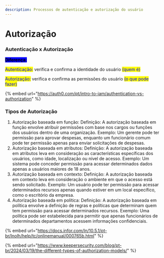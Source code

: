 ```yaml
---
description: Processos de autenticação e autorização do usuário
---
```


# Autorização



### Autenticação x Autorização

<mark style="background-color:blue;">**Diferença:**</mark>

<mark style="color:blue;">Autenticação:</mark>  verifica e confirma a identidade do usuário <mark style="color:blue;">(quem é)</mark>

<mark style="color:blue;">Autorização:</mark> verifica e confirma as permissões do usuário <mark style="color:blue;">(o que pode fazer)</mark>



{% embed url="https://auth0.com/pt/intro-to-iam/authentication-vs-authorization" %}



### Tipos de Autorização

1. Autorização baseada em função: Definição: A autorização baseada em função envolve atribuir permissões com base nos cargos ou funções dos usuários dentro de uma organização. Exemplo: Um gerente pode ter permissão para aprovar despesas, enquanto um funcionário comum pode ter permissão apenas para enviar solicitações de despesas.
2. Autorização baseada em atributos: Definição: A autorização baseada em atributos leva em consideração as características específicas dos usuários, como idade, localização ou nível de acesso. Exemplo: Um sistema pode conceder permissão para acessar determinados dados apenas a usuários maiores de 18 anos.
3. Autorização baseada em contexto: Definição: A autorização baseada em contexto leva em consideração o ambiente em que o acesso está sendo solicitado. Exemplo: Um usuário pode ter permissão para acessar determinados recursos apenas quando estiver em um local específico, como o escritório da empresa.
4. Autorização baseada em política: Definição: A autorização baseada em política envolve a definição de regras e políticas que determinam quem tem permissão para acessar determinados recursos. Exemplo: Uma política pode ser estabelecida para permitir que apenas funcionários de determinados departamentos acessem informações confidenciais.

{% embed url="https://docs.infor.com/ln/10.5.1/pt-br/lnolh/help/tc/onlinemanual/000765b.html" %}

{% embed url="https://www.keepersecurity.com/blog/pt-br/2024/03/19/the-different-types-of-authorization-models/" %}

